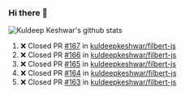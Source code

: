 ### Hi there 👋

<!--
**kuldeepkeshwar/kuldeepkeshwar** is a ✨ _special_ ✨ repository because its `README.md` (this file) appears on your GitHub profile.

Here are some ideas to get you started:

- 🔭 I’m currently working on ...
- 🌱 I’m currently learning ...
- 👯 I’m looking to collaborate on ...
- 🤔 I’m looking for help with ...
- 💬 Ask me about ...
- 📫 How to reach me: ...
- 😄 Pronouns: ...
- ⚡ Fun fact: ...
-->
![Kuldeep Keshwar's github stats](https://github-readme-stats.vercel.app/api?username=kuldeepkeshwar&show_icons=true)

<!--START_SECTION:activity-->
1. ❌ Closed PR [#167](https://github.com/kuldeepkeshwar/filbert-js/pull/167) in [kuldeepkeshwar/filbert-js](https://github.com/kuldeepkeshwar/filbert-js)
2. ❌ Closed PR [#166](https://github.com/kuldeepkeshwar/filbert-js/pull/166) in [kuldeepkeshwar/filbert-js](https://github.com/kuldeepkeshwar/filbert-js)
3. ❌ Closed PR [#165](https://github.com/kuldeepkeshwar/filbert-js/pull/165) in [kuldeepkeshwar/filbert-js](https://github.com/kuldeepkeshwar/filbert-js)
4. ❌ Closed PR [#164](https://github.com/kuldeepkeshwar/filbert-js/pull/164) in [kuldeepkeshwar/filbert-js](https://github.com/kuldeepkeshwar/filbert-js)
5. ❌ Closed PR [#163](https://github.com/kuldeepkeshwar/filbert-js/pull/163) in [kuldeepkeshwar/filbert-js](https://github.com/kuldeepkeshwar/filbert-js)
<!--END_SECTION:activity-->
